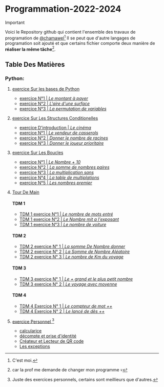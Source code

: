 # Programmation-2022-2024

>[!IMPORTANT]
>Voici le Repository github qui contient l'ensemble 
>des travaux de  programation de [@chamawel](https://github.com/chamawel)[^1]
>Il se peut que d'autre langages de programation soit ajouté
>et que certains fichier comporte deux manière de __réaliser la même tâche__[^2].

## Table Des Matières

### Python: 

1. [exercice Sur les bases de Python               ](2023-2024/Exercices/Les-bases/) 
    - [exercice N°1 | *Le montant à payer*         ](2023-2024/Exercices/Les-bases/ex-1p4.py)
    - [exercice N°2 | *L'aire d'une surface*       ](2023-2024/Exercices/Les-bases/ex-2p5.py)
    - [exercice N°3 | *La permutation de variables*](2023-2024/Exercices/Les-bases/ex-3p5.py)

2. [exercice Sur Les Structures Conditionelles                  ](2023-2024/Exercices/Struct-condi/) 
    - [exercice D'introduction | *Le cinéma*                    ](2023-2024/Exercices/Struct-condi/ex-cine.py)
    - [exercice N°1            | *Le vendeur de casserols*      ](2023-2024/Exercices/Struct-condi/ex-1p7.py)
    - [exercice N°2            | *Donner le nombre de racines*  ](2023-2024/Exercices/Struct-condi/ex-2p8.py)
    - [exercice N°3            | *Donner le joueur prioritaire* ](2023-2024/Exercices/Struct-condi/ex-3p9.py)

3. [exercice Sur Les Boucles                                    ](2023-2024/Exercices/boucles)
    - [exercice N°1             | *Le Nombre + 10*              ](2023-2024/Exercices/boucles/ex-1p21.py)
    - [exercice N°2             | *La somme de nombres paires*  ](2023-2024/Exercices/boucles/ex-2p22.py)
    - [exercice N°3             | *La multiplication sans*      ](2023-2024/Exercices/Boucles/ex-3p23.py)
    - [exercice N°4             | *La table de multiplations*   ](2023-2024/Exercices/Boucles/ex-4p24.py)
    - [exercice N°5             | *Les nombres premier*         ](2023-2024/Exercices/Boucles/ex-5p25.py)

4. [Tour De Main                                                ](2023-2024/Exercices/Tour-de-main)
    #### TDM 1
    
    - [TDM 1 exercice N°1              | *Le nombre de mots entré*     ](2023-2024/Exercices/Tour-de-main/tdm1-ex1p1.py)
    - [TDM 1 exercice N°2              | *Le Nombre mit a l'exposant*  ](2023-2024/Exercices/Tour-de-main/tdm1-ex2p2.py)
    - [TDM 1 exercice N°3              | *Le nombre de voiture*        ](2023-2024/Exercices/Tour-de-main/tdm1-ex3p3.py)
    
    #### TDM 2
    
    - [TDM 2 exercice N° 1             | *La somme De Nombre donner*                            ](2023-2024/Exercices/Tour-de-main/tdm2-ex1p5.py)
    - [TDM 2 exercice N° 2             | *La Somme de Nombre Aléatoire*                         ](2023-2024/Exercices/Tour-de-main/tdm2-ex2p6.py)
    - [TDM 2 exercice N° 3             | *Le nombre de Km du voyage*                            ](2023-2024/Exercices/Tour-de-main/tdm2-ex3p7.py)

    #### TDM 3

    - [TDM 3 exercice N° 1             | *Le + grand et le plus petit nombre*                   ](2023-2024/Exercices/Tour-de-main/tdm3-ex1p9.py)
    - [TDM 3 exercice N° 2             | *Le voyage avec moyenne*                               ](2023-2024/Exercices/Tour-de-main/tdm3-ex2p10.py)

    #### TDM 4

    - [TDM 4 Exercice N° 1             | *Le compteur de mot ++*                                ](2023-2024/Exercices/Tour-de-main/tdm4-ex1p11.py)
    - [TDM 4 Exercice N° 2             | *Le lancé de dès ++*                                   ](2023-2024/Exercices/Tour-de-main/tdm4-ex2p12.py)


5. [exercice Personnel                                          ](Personnel/)[^3]                                     
    - [calcularice                                              ](Personnel/calculatrice.py)
    - [décompte et prise d'identité                             ](Personnel/decompte-identite.py)
    - [Créateur et Lecteur de QR code                           ](Personnel/qrcode-scanner.py)
    - [Les exceptions                                           ](Personnel/exception.py)



[^1]: C'est moi. 
[^2]: car la prof me demande de changer mon programme 💀
[^3]: Juste des exercices personnels, certains sont meillieurs que d'autres.

